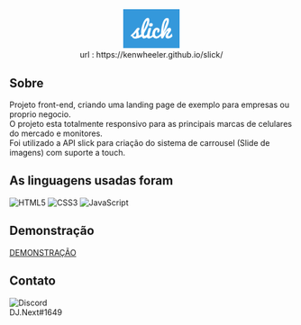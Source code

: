 <div align="center">
<img src="/slick.png" width="100px"> <br>
url : https://kenwheeler.github.io/slick/
</div>


## Sobre

Projeto front-end, criando uma landing page de exemplo para empresas ou proprio negocio.<br>
O projeto esta totalmente responsivo para as principais marcas de celulares do mercado e monitores.<br>
Foi utilizado a API slick para criação do sistema de carrousel (Slide de imagens) com suporte a touch.

## As linguagens usadas foram
  ![HTML5](https://img.shields.io/badge/html5-%23E34F26.svg?style=for-the-badge&logo=html5&logoColor=white)
  ![CSS3](https://img.shields.io/badge/css3-%231572B6.svg?style=for-the-badge&logo=css3&logoColor=white)
  ![JavaScript](https://img.shields.io/badge/javascript-%23323330.svg?style=for-the-badge&logo=javascript&logoColor=%23F7DF1E)
  
## Demonstração
[DEMONSTRAÇÃO](https://codedbytes.github.io/Landing-Page-Exemplo/)

## Contato
![Discord](https://img.shields.io/badge/Discord-%235865F2.svg?style=for-the-badge&logo=discord&logoColor=white) <br> DJ.Next#1649
